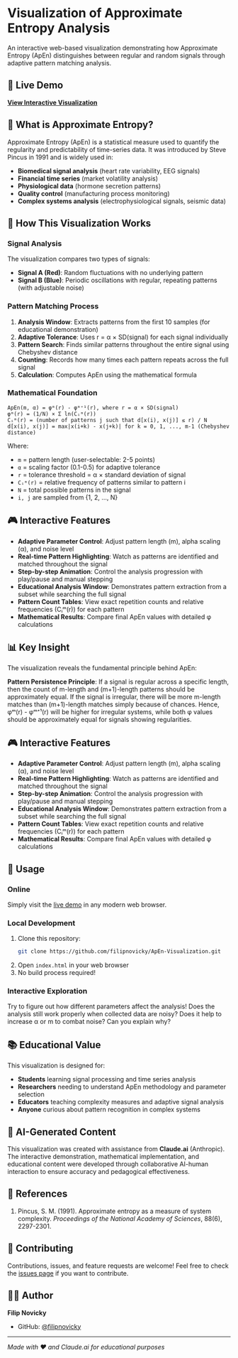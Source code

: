 # Visualization of Approximate Entropy Analysis

An interactive web-based visualization demonstrating how Approximate Entropy (ApEn) distinguishes between regular and random signals through adaptive pattern matching analysis.

## 🎯 Live Demo

**[View Interactive Visualization](https://filipnovicky.github.io/ApEn-Visualization/)**

## 📖 What is Approximate Entropy?

Approximate Entropy (ApEn) is a statistical measure used to quantify the regularity and predictability of time-series data. It was introduced by Steve Pincus in 1991 and is widely used in:

- **Biomedical signal analysis** (heart rate variability, EEG signals)
- **Financial time series** (market volatility analysis)
- **Physiological data** (hormone secretion patterns)
- **Quality control** (manufacturing process monitoring)
- **Complex systems analysis** (electrophysiological signals, seismic data)

## 🔬 How This Visualization Works

### Signal Analysis
The visualization compares two types of signals:
- **Signal A (Red)**: Random fluctuations with no underlying pattern
- **Signal B (Blue)**: Periodic oscillations with regular, repeating patterns (with adjustable noise)

### Pattern Matching Process
1. **Analysis Window**: Extracts patterns from the first 10 samples (for educational demonstration)
2. **Adaptive Tolerance**: Uses r = α × SD(signal) for each signal individually
3. **Pattern Search**: Finds similar patterns throughout the entire signal using Chebyshev distance
4. **Counting**: Records how many times each pattern repeats across the full signal
5. **Calculation**: Computes ApEn using the mathematical formula

### Mathematical Foundation
```
ApEn(m, α) = φᵐ(r) - φᵐ⁺¹(r), where r = α × SD(signal)
φᵐ(r) = (1/N) × Σ ln(Cᵢᵐ(r))
Cᵢᵐ(r) = (number of patterns j such that d[x(i), x(j)] ≤ r) / N
d[x(i), x(j)] = max|x(i+k) - x(j+k)| for k = 0, 1, ..., m-1 (Chebyshev distance)
```
Where:
- `m` = pattern length (user-selectable: 2-5 points)
- `α` = scaling factor (0.1-0.5) for adaptive tolerance
- `r` = tolerance threshold = α × standard deviation of signal
- `Cᵢᵐ(r)` = relative frequency of patterns similar to pattern i
- `N` = total possible patterns in the signal
- `i, j` are sampled from {1, 2, ..., N}

## 🎮 Interactive Features

- **Adaptive Parameter Control**: Adjust pattern length (m), alpha scaling (α), and noise level
- **Real-time Pattern Highlighting**: Watch as patterns are identified and matched throughout the signal
- **Step-by-step Animation**: Control the analysis progression with play/pause and manual stepping
- **Educational Analysis Window**: Demonstrates pattern extraction from a subset while searching the full signal
- **Pattern Count Tables**: View exact repetition counts and relative frequencies (Cᵢᵐ(r)) for each pattern
- **Mathematical Results**: Compare final ApEn values with detailed φ calculations

## 📊 Key Insight

The visualization reveals the fundamental principle behind ApEn:

**Pattern Persistence Principle**: If a signal is regular across a specific length, then the count of m-length and (m+1)-length patterns should be approximately equal. If the signal is irregular, there will be more m-length matches than (m+1)-length matches simply because of chances. Hence, φᵐ(r) - φᵐ⁺¹(r) will be higher for irregular systems, while both φ values should be approximately equal for signals showing regularities.

## 🎮 Interactive Features

- **Adaptive Parameter Control**: Adjust pattern length (m), alpha scaling (α), and noise level
- **Real-time Pattern Highlighting**: Watch as patterns are identified and matched throughout the signal
- **Step-by-step Animation**: Control the analysis progression with play/pause and manual stepping
- **Educational Analysis Window**: Demonstrates pattern extraction from a subset while searching the full signal
- **Pattern Count Tables**: View exact repetition counts and relative frequencies (Cᵢᵐ(r)) for each pattern
- **Mathematical Results**: Compare final ApEn values with detailed φ calculations

## 🚀 Usage

### Online
Simply visit the [live demo](https://filipnovicky.github.io/ApEn-Visualization/) in any modern web browser.

### Local Development
1. Clone this repository:
   ```bash
   git clone https://github.com/filipnovicky/ApEn-Visualization.git
   ```
2. Open `index.html` in your web browser
3. No build process required!

### Interactive Exploration
Try to figure out how different parameters affect the analysis! Does the analysis still work properly when collected data are noisy? Does it help to increase α or m to combat noise? Can you explain why?

## 📚 Educational Value

This visualization is designed for:
- **Students** learning signal processing and time series analysis
- **Researchers** needing to understand ApEn methodology and parameter selection
- **Educators** teaching complexity measures and adaptive signal analysis
- **Anyone** curious about pattern recognition in complex systems

## 🤖 AI-Generated Content

This visualization was created with assistance from **Claude.ai** (Anthropic). The interactive demonstration, mathematical implementation, and educational content were developed through collaborative AI-human interaction to ensure accuracy and pedagogical effectiveness.

## 📖 References

1. Pincus, S. M. (1991). Approximate entropy as a measure of system complexity. *Proceedings of the National Academy of Sciences*, 88(6), 2297-2301.

## 🤝 Contributing

Contributions, issues, and feature requests are welcome! Feel free to check the [issues page](../../issues) if you want to contribute.

## 👨‍💻 Author

**Filip Novicky**
- GitHub: [@filipnovicky](https://github.com/filipnovicky)

---

*Made with ❤️ and Claude.ai for educational purposes*
